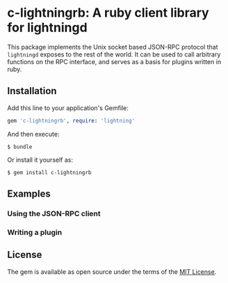 # c-lightningrb: A ruby client library for lightningd

This package implements the Unix socket based JSON-RPC protocol that 
`lightningd` exposes to the rest of the world. 
It can be used to call arbitrary functions on the RPC interface, 
and serves as a basis for plugins written in ruby.

## Installation

Add this line to your application's Gemfile:

```ruby
gem 'c-lightningrb', require: 'lightning'
```

And then execute:

    $ bundle

Or install it yourself as:

    $ gem install c-lightningrb

## Examples

### Using the JSON-RPC client

### Writing a plugin

## License

The gem is available as open source under the terms of the [MIT License](https://opensource.org/licenses/MIT).

